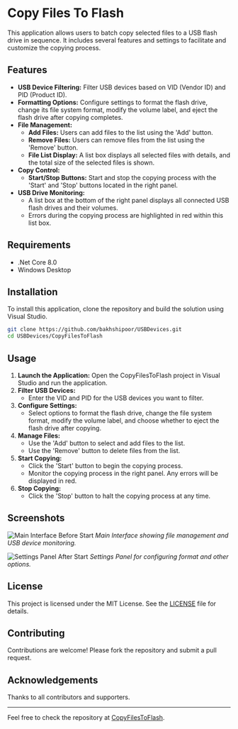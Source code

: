 
# Copy Files To Flash

This application allows users to batch copy selected files to a USB flash drive in sequence. It includes several features and settings to facilitate and customize the copying process.

## Features

- **USB Device Filtering:** Filter USB devices based on VID (Vendor ID) and PID (Product ID).
- **Formatting Options:** Configure settings to format the flash drive, change its file system format, modify the volume label, and eject the flash drive after copying completes.
- **File Management:** 
  - **Add Files:** Users can add files to the list using the 'Add' button.
  - **Remove Files:** Users can remove files from the list using the 'Remove' button.
  - **File List Display:** A list box displays all selected files with details, and the total size of the selected files is shown.
- **Copy Control:**
  - **Start/Stop Buttons:** Start and stop the copying process with the 'Start' and 'Stop' buttons located in the right panel.
- **USB Drive Monitoring:**
  - A list box at the bottom of the right panel displays all connected USB flash drives and their volumes.
  - Errors during the copying process are highlighted in red within this list box.

## Requirements

- .Net Core 8.0
- Windows Desktop

## Installation

To install this application, clone the repository and build the solution using Visual Studio.

```bash
git clone https://github.com/bakhshipoor/USBDevices.git
cd USBDevices/CopyFilesToFlash
```

## Usage

1. **Launch the Application:** Open the CopyFilesToFlash project in Visual Studio and run the application.
2. **Filter USB Devices:** 
   - Enter the VID and PID for the USB devices you want to filter.
3. **Configure Settings:**
   - Select options to format the flash drive, change the file system format, modify the volume label, and choose whether to eject the flash drive after copying.
4. **Manage Files:**
   - Use the 'Add' button to select and add files to the list.
   - Use the 'Remove' button to delete files from the list.
5. **Start Copying:**
   - Click the 'Start' button to begin the copying process.
   - Monitor the copying process in the right panel. Any errors will be displayed in red.
6. **Stop Copying:**
   - Click the 'Stop' button to halt the copying process at any time.

## Screenshots

![Main Interface Before Start](images/CopyFilesToFlash-MainInterface.png)
*Main Interface showing file management and USB device monitoring.*

![Settings Panel After Start](images/CopyFilesToFlash-SettingsPanel.png)
*Settings Panel for configuring format and other options.*

## License

This project is licensed under the MIT License. See the [LICENSE](LICENSE.txt) file for details.

## Contributing

Contributions are welcome! Please fork the repository and submit a pull request.

## Acknowledgements

Thanks to all contributors and supporters.

---

Feel free to check the repository at [CopyFilesToFlash](https://github.com/bakhshipoor/USBDevices/tree/master/CopyFilesToFlash).
